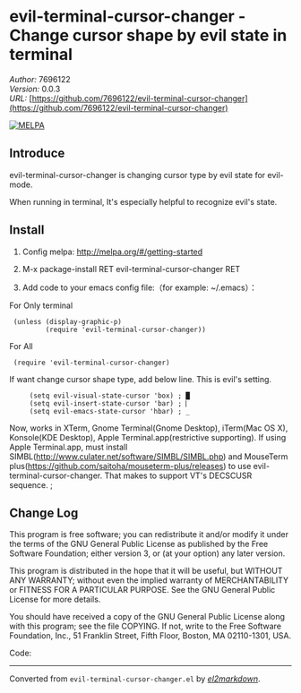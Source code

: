# evil-terminal-cursor-changer - Change cursor shape by evil state in terminal

*Author:* 7696122<br>
*Version:* 0.0.3<br>
*URL:* [https://github.com/7696122/evil-terminal-cursor-changer](https://github.com/7696122/evil-terminal-cursor-changer)<br>

[![MELPA](http://melpa.org/packages/evil-terminal-cursor-changer-badge.svg)](http://melpa.org/#/evil-terminal-cursor-changer)

## Introduce ##

evil-terminal-cursor-changer is changing cursor type by evil state for evil-mode.
 
When running in terminal, It's especially helpful to recognize evil's state.

## Install ##
 
1. Config melpa: http://melpa.org/#/getting-started
 
2. M-x package-install RET evil-terminal-cursor-changer RET
 
3. Add code to your emacs config file:（for example: ~/.emacs）：
 
For Only terminal
 
     (unless (display-graphic-p)
             (require 'evil-terminal-cursor-changer))
 
For All
 
     (require 'evil-terminal-cursor-changer)
 
If want change cursor shape type, add below line. This is evil's setting.

         (setq evil-visual-state-cursor 'box) ; █
         (setq evil-insert-state-cursor 'bar) ; ⎸
         (setq evil-emacs-state-cursor 'hbar) ; _

Now, works in XTerm, Gnome Terminal(Gnome Desktop), iTerm(Mac OS
X), Konsole(KDE Desktop), Apple Terminal.app(restrictive
supporting). If using Apple Terminal.app, must install
SIMBL(http://www.culater.net/software/SIMBL/SIMBL.php) and
MouseTerm plus(https://github.com/saitoha/mouseterm-plus/releases)
to use evil-terminal-cursor-changer. That makes to support VT's
DECSCUSR sequence.
;

## Change Log

This program is free software; you can redistribute it and/or
modify it under the terms of the GNU General Public License as
published by the Free Software Foundation; either version 3, or
(at your option) any later version.

This program is distributed in the hope that it will be useful,
but WITHOUT ANY WARRANTY; without even the implied warranty of
MERCHANTABILITY or FITNESS FOR A PARTICULAR PURPOSE.  See the GNU
General Public License for more details.

You should have received a copy of the GNU General Public License
along with this program; see the file COPYING.  If not, write to
the Free Software Foundation, Inc., 51 Franklin Street, Fifth
Floor, Boston, MA 02110-1301, USA.

Code:


---
Converted from `evil-terminal-cursor-changer.el` by [*el2markdown*](https://github.com/Lindydancer/el2markdown).
